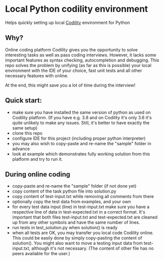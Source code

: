# Local Python codility environment
Helps quickly setting up local [Codility](https://www.codility.com/) environment for Python

## Why?
Online coding platform Codility gives you the opportunity to solve interesting tasks as well
as pass coding interviews. However, it lacks some important features as syntax checking,
autocompletion and debugging. This repo solves the problem by unifying (as far as this is possible)
your local environment with the IDE of your choice, fast unit tests and all other necessary
features with online.

At the end, this might save you a lot of time during the interview!
## Quick start:
- make sure you have installed the same version of python as used on
Codility platform. (If you have e.g. 3.8 and on Codility it's only 3.6
  it's quite unlikely to make any issues. Still, it's better to have exactly
  the same setup)
- clone this repo
- configure IDE for this project (including proper python interpreter)
- you may also wish to copy-paste and re-name the "sample" folder in advance
- look at example which demonstrates fully working solution from this platform and try to run it.
## During online coding
- copy-paste and re-name the "sample" folder (if not done yet)
- copy content of the task python file into solution.py
- copy content of test-input.txt while removing all comments from there
- optionally copy the test data from examples, and your own 
- for every test data input (line) in test-input.txt make sure you have a respective
line of data in test-expected.txt in a correct format. It's important that both files test-input.txt
  and test-expected.txt are cleaned up from any other symbols and have the same number of lines.
- run tests in test_solution.py when solution() is ready
- when all tests are OK, you may transfer you local code Codility online. This could be easily done
by simply copy-pasting the content of solution(). You might also want to move a testing input data
  from test-input.txt, although it's not necessary. (The content of other file has no peers available
  for the user.)
